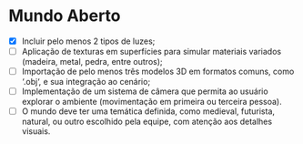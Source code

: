 # Mundo Aberto

- [X] Incluir pelo menos 2 tipos de luzes;
- [ ] Aplicação de texturas em superfícies para simular materiais variados (madeira, metal, pedra, entre outros);
- [ ] Importação de pelo menos três modelos 3D em formatos comuns, como ‘.obj‘, e sua integração ao cenário;
- [ ] Implementação de um sistema de câmera que permita ao usuário explorar o ambiente (movimentação em primeira ou terceira pessoa).
- [ ] O mundo deve ter uma temática definida, como medieval, futurista, natural, ou outro escolhido pela equipe, com atenção aos detalhes visuais.